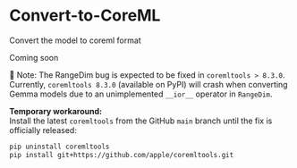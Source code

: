 # Convert-to-CoreML
Convert the model to coreml format

Coming soon

🚧 Note: The RangeDim bug is expected to be fixed in `coremltools > 8.3.0`.  
Currently, `coremltools 8.3.0` (available on PyPI) will crash when converting Gemma models due to an unimplemented `__ior__` operator in `RangeDim`.

**Temporary workaround:**  
Install the latest `coremltools` from the GitHub `main` branch until the fix is officially released:

```bash
pip uninstall coremltools
pip install git+https://github.com/apple/coremltools.git
